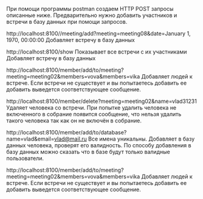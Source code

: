 При помощи программы postman  создаем HTTP POST запросы описанные ниже.
Предварительно нужно добавить участников и встречи в базу данных при помощи запросов.


http://localhost:8100//meeting/add?meeting=meeting08&date=January 1, 1970, 00:00:00
Добавляет встречу в базу данных


http://localhost:8100/show
Показывает все встречи с их участниками 
Добавляет встречу в базу данных

http://localhost:8100/member/add/to/meeting?meeting=meeting02&members=vova&members=vika
Добавляет людей к встрече. 
Если встречи не существует и вы попытаетесь добавить ее добавить выведется соответствующее сообщение.


http://localhost:8100/member/delete?meeting=meeting02&name=vlad31231
Удаляет человека со встречи. 
При попытке удалить человека не включенного в собрание появится сообщение, 
что нельзя удалить такого человека так как он не включён в собрание.


http://localhost:8100/member/add/to/database?name=vlad&email=vlad@mail.ru
Все имена уникальны.
Добавляет в базу данных человека, проверят его валидность. 
По способу добавления в базу данных  можно сказать что в базе будут только валидные пользователи.


http://localhost:8100/member/add/to/meeting?meeting=meeting02&members=vova&members=vika
Добавляет людей к встрече. 
Если встречи не существует и вы попытаетесь добавить ее добавить выведется соответствующее сообщение.

